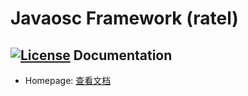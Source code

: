 Javaosc Framework (ratel)
================================================
[![License](https://img.shields.io/badge/license-Apache%202-4EB1BA.svg)](https://www.apache.org/licenses/LICENSE-2.0.html)
Documentation
---------------------

- Homepage:  [查看文档](http://javaosc-projects.github.io/javaosc-framework/)

